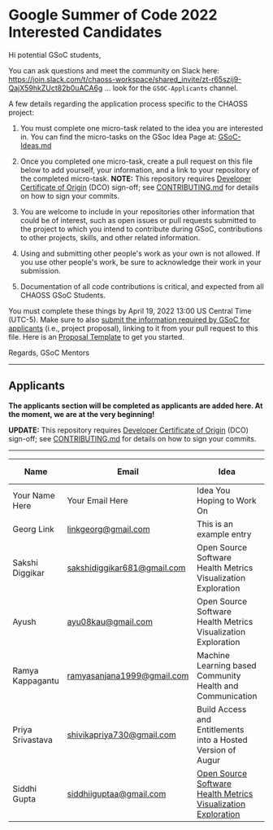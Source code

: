 # Google Summer of Code 2022 Interested Candidates

Hi potential GSoC students,

You can ask questions and meet the community on Slack here: https://join.slack.com/t/chaoss-workspace/shared_invite/zt-r65szij9-QajX59hkZUct82b0uACA6g  ... look for the `GSOC-Applicants` channel. 

A few details regarding the application process specific to the CHAOSS project:

1) You must complete one micro-task related to the idea you are interested in. You can find the micro-tasks on the GSoc Idea Page at: [GSoC-Ideas.md](./GSoC-Ideas.md)

2) Once you completed one micro-task, create a pull request on this file below to add yourself, your information, and a link to your repository of the completed micro-task. **NOTE:** This repository requires [Developer Certificate of Origin](https://developercertificate.org/) (DCO) sign-off; see [CONTRIBUTING.md](https://github.com/chaoss/governance/blob/master/CONTRIBUTING.md#code-or-document-change-contributions-github-interface) for details on how to sign your commits.

3) You are welcome to include in your repositories other information that could be of interest, such as open issues or pull requests submitted to the project to which you intend to contribute during GSoC, contributions to other projects, skills, and other related information.

4) Using and submitting other people's work as your own is not allowed. If you use other people's work, be sure to acknowledge their work in your submission.

6) Documentation of all code contributions is critical, and expected from all CHAOSS GSoC Students. 

You must complete these things by April 19, 2022 13:00 US Central Time (UTC-5). Make sure to also [submit the information required by GSoC for applicants](https://summerofcode.withgoogle.com/) (i.e., project proposal), linking to it from your pull request to this file. Here is an [Proposal Template](https://docs.google.com/document/d/1YZez6_hgp2dBybEsMZoQ-ONB9IawK4_OPISLHe9Tjew/edit) to get you started.

Regards,
GSoC Mentors

------

## Applicants
 
**The applicants section will be completed as applicants are added here. At the moment, we are at the very beginning!**

**UPDATE:** This repository requires [Developer Certificate of Origin](https://developercertificate.org/) (DCO) sign-off; see [CONTRIBUTING.md](https://github.com/chaoss/governance/blob/master/CONTRIBUTING.md#code-or-document-change-contributions-github-interface) for details on how to sign your commits. 

------

| Name | Email | Idea | Micro-Task Repository | Project Proposal | Submitted on GSOC | 
| --- | --- | --- | --- | --- | --- |
| Your Name Here | Your Email Here |  Idea You Hoping to Work On | Link to your Mico-task Repo | Link to Your Proposal | YES/NO |
| Georg Link | linkgeorg@gmail.com | This is an example entry | [Micro-task](https://github.com/chaoss/governance/blob/master/GSoC-Ideas.md) | [Proposal Template](https://docs.google.com/document/d/1YZez6_hgp2dBybEsMZoQ-ONB9IawK4_OPISLHe9Tjew/edit) | NO |
| Sakshi Diggikar | sakshidiggikar681@gmail.com | Open Source Software Health Metrics Visualization Exploration | [Microtasks Repository](https://github.com/thesakshidiggikar/chaoss-micro-task) | [Project Proposal](https://docs.google.com/document/d/1_mq8QDlm47g3dKjwOyiQ663Qak-ovayXE-Tfpsrg950/edit?usp=sharing) | |
| Ayush | ayu08kau@gmail.com | Open Source Software Health Metrics Visualization Exploration | https://github.com/ayush-8/chaoss-gsoc-application | 
| Ramya Kappagantu | ramyasanjana1999@gmail.com | Machine Learning based Community Health and Communication | [Micro-task](https://github.com/RamyaKappagantu/chaoss-augur-gsoc-22)
| Priya Srivastava | shivikapriya730@gmail.com | Build Access and Entitlements into a Hosted Version of Augur | [Microtasks Repository](https://github.com/Priya730/chaoss-micro-task) | | |
| Siddhi Gupta | siddhiiguptaa@gmail.com | [Open Source Software Health Metrics Visualization Exploration](https://github.com/chaoss/augur-community-reports/issues/34) | [Microtask Repository](https://github.com/siddhiiguptaa/CHAOSS-microtask) | [Project Proposal](https://docs.google.com/document/d/1C7nWJt4AKsE1ePIWsOYEzbAGwA8GchtxRfHfF0L4TOE/edit?usp=sharing) |   | 
